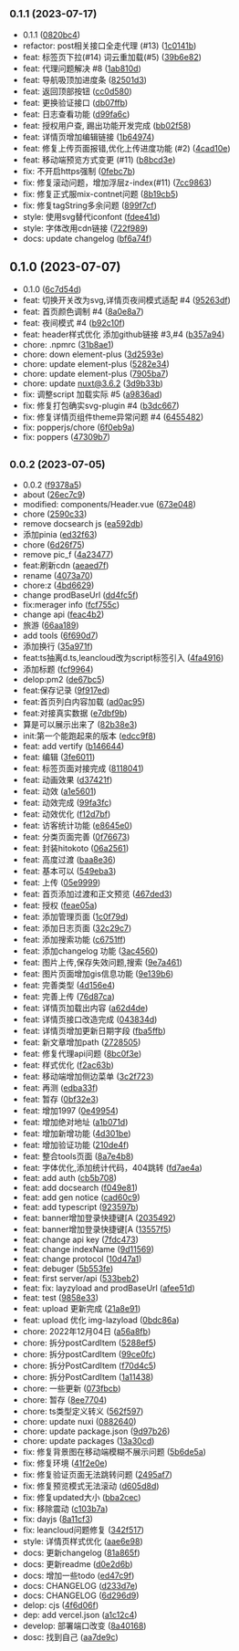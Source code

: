 ## <small>0.1.1 (2023-07-17)</small>

* 0.1.1 ([0820bc4](https://github.com/NNNNzs/nnnnzs.cn/commit/0820bc4))
* refactor: post相关接口全走代理 (#13) ([1c0141b](https://github.com/NNNNzs/nnnnzs.cn/commit/1c0141b))
* feat: 标签页下拉(#14) 词云重加载(#5) ([39b6e82](https://github.com/NNNNzs/nnnnzs.cn/commit/39b6e82))
* feat: 代理问题解决 #8 ([1ab810d](https://github.com/NNNNzs/nnnnzs.cn/commit/1ab810d))
* feat: 导航吸顶加进度条 ([82501d3](https://github.com/NNNNzs/nnnnzs.cn/commit/82501d3))
* feat: 返回顶部按钮 ([cc0d580](https://github.com/NNNNzs/nnnnzs.cn/commit/cc0d580))
* feat: 更换验证接口 ([db07ffb](https://github.com/NNNNzs/nnnnzs.cn/commit/db07ffb))
* feat: 日志查看功能 ([d99fa6c](https://github.com/NNNNzs/nnnnzs.cn/commit/d99fa6c))
* feat: 授权用户查, 踢出功能开发完成 ([bb02f58](https://github.com/NNNNzs/nnnnzs.cn/commit/bb02f58))
* feat: 详情页增加编辑链接 ([1b64974](https://github.com/NNNNzs/nnnnzs.cn/commit/1b64974))
* feat: 修复上传页面报错,优化上传进度功能 (#2) ([4cad10e](https://github.com/NNNNzs/nnnnzs.cn/commit/4cad10e))
* feat: 移动端预览方式变更 (#11) ([b8bcd3e](https://github.com/NNNNzs/nnnnzs.cn/commit/b8bcd3e))
* fix: 不开启https强制 ([0febc7b](https://github.com/NNNNzs/nnnnzs.cn/commit/0febc7b))
* fix: 修复滚动问题，增加浮层z-index(#11) ([7cc9863](https://github.com/NNNNzs/nnnnzs.cn/commit/7cc9863))
* fix: 修复正式服mix-contnet问题 ([8b19cb5](https://github.com/NNNNzs/nnnnzs.cn/commit/8b19cb5))
* fix: 修复tagString多余问题 ([899f7cf](https://github.com/NNNNzs/nnnnzs.cn/commit/899f7cf))
* style: 使用svg替代iconfont ([fdee41d](https://github.com/NNNNzs/nnnnzs.cn/commit/fdee41d))
* style: 字体改用cdn链接 ([722f989](https://github.com/NNNNzs/nnnnzs.cn/commit/722f989))
* docs: update changelog ([bf6a74f](https://github.com/NNNNzs/nnnnzs.cn/commit/bf6a74f))



## 0.1.0 (2023-07-07)

* 0.1.0 ([6c7d54d](https://github.com/NNNNzs/nnnnzs.cn/commit/6c7d54d))
* feat: 切换开关改为svg,详情页夜间模式适配 #4 ([95263df](https://github.com/NNNNzs/nnnnzs.cn/commit/95263df))
* feat: 首页颜色调制 #4 ([8a0e8a7](https://github.com/NNNNzs/nnnnzs.cn/commit/8a0e8a7))
* feat: 夜间模式 #4 ([b92c10f](https://github.com/NNNNzs/nnnnzs.cn/commit/b92c10f))
* feat: header样式优化 添加github链接 #3,#4 ([b357a94](https://github.com/NNNNzs/nnnnzs.cn/commit/b357a94))
* chore: .npmrc ([31b8ae1](https://github.com/NNNNzs/nnnnzs.cn/commit/31b8ae1))
* chore: down element-plus ([3d2593e](https://github.com/NNNNzs/nnnnzs.cn/commit/3d2593e))
* chore: update element-plus ([5282e34](https://github.com/NNNNzs/nnnnzs.cn/commit/5282e34))
* chore: update element-plus ([7905ba7](https://github.com/NNNNzs/nnnnzs.cn/commit/7905ba7))
* chore: update nuxt@3.6.2 ([3d9b33b](https://github.com/NNNNzs/nnnnzs.cn/commit/3d9b33b))
* fix: 调整script 加载实际  #5 ([a9836ad](https://github.com/NNNNzs/nnnnzs.cn/commit/a9836ad))
* fix: 修复打包确实svg-plugin #4 ([b3dc667](https://github.com/NNNNzs/nnnnzs.cn/commit/b3dc667))
* fix: 修复详情页组件theme异常问题 #4 ([6455482](https://github.com/NNNNzs/nnnnzs.cn/commit/6455482))
* fix: popperjs/chore ([6f0eb9a](https://github.com/NNNNzs/nnnnzs.cn/commit/6f0eb9a))
* fix: poppers ([47309b7](https://github.com/NNNNzs/nnnnzs.cn/commit/47309b7))



## <small>0.0.2 (2023-07-05)</small>

* 0.0.2 ([f9378a5](https://github.com/NNNNzs/nnnnzs.cn/commit/f9378a5))
* about ([26ec7c9](https://github.com/NNNNzs/nnnnzs.cn/commit/26ec7c9))
* 	modified:   components/Header.vue ([673e048](https://github.com/NNNNzs/nnnnzs.cn/commit/673e048))
* chore ([2590c33](https://github.com/NNNNzs/nnnnzs.cn/commit/2590c33))
* remove docsearch js ([ea592db](https://github.com/NNNNzs/nnnnzs.cn/commit/ea592db))
* 添加pinia ([ed32f63](https://github.com/NNNNzs/nnnnzs.cn/commit/ed32f63))
* chore ([6d26f75](https://github.com/NNNNzs/nnnnzs.cn/commit/6d26f75))
* remove pic_f ([4a23477](https://github.com/NNNNzs/nnnnzs.cn/commit/4a23477))
* feat:刷新cdn ([aeaed7f](https://github.com/NNNNzs/nnnnzs.cn/commit/aeaed7f))
* rename ([4073a70](https://github.com/NNNNzs/nnnnzs.cn/commit/4073a70))
* chore:z ([4bd6629](https://github.com/NNNNzs/nnnnzs.cn/commit/4bd6629))
* change prodBaseUrl ([dd4fc5f](https://github.com/NNNNzs/nnnnzs.cn/commit/dd4fc5f))
* fix:merager info ([fcf755c](https://github.com/NNNNzs/nnnnzs.cn/commit/fcf755c))
* change api ([feac4b2](https://github.com/NNNNzs/nnnnzs.cn/commit/feac4b2))
* 旅游 ([66aa189](https://github.com/NNNNzs/nnnnzs.cn/commit/66aa189))
* add tools ([6f690d7](https://github.com/NNNNzs/nnnnzs.cn/commit/6f690d7))
* 添加换行 ([35a971f](https://github.com/NNNNzs/nnnnzs.cn/commit/35a971f))
* feat:ts抽离d.ts,leancloud改为script标签引入 ([4fa4916](https://github.com/NNNNzs/nnnnzs.cn/commit/4fa4916))
* 添加标题 ([fcf9964](https://github.com/NNNNzs/nnnnzs.cn/commit/fcf9964))
* delop:pm2 ([de67bc5](https://github.com/NNNNzs/nnnnzs.cn/commit/de67bc5))
* feat:保存记录 ([9f917ed](https://github.com/NNNNzs/nnnnzs.cn/commit/9f917ed))
* feat:首页列白内容加载 ([ad0ac95](https://github.com/NNNNzs/nnnnzs.cn/commit/ad0ac95))
* feat:对接真实数据 ([e7dbf9b](https://github.com/NNNNzs/nnnnzs.cn/commit/e7dbf9b))
* 算是可以展示出来了 ([82b38e3](https://github.com/NNNNzs/nnnnzs.cn/commit/82b38e3))
* init:第一个能跑起来的版本 ([edcc9f8](https://github.com/NNNNzs/nnnnzs.cn/commit/edcc9f8))
* feat:  add vertify ([b146644](https://github.com/NNNNzs/nnnnzs.cn/commit/b146644))
* feat: 编辑 ([3fe6011](https://github.com/NNNNzs/nnnnzs.cn/commit/3fe6011))
* feat: 标签页面对接完成 ([8118041](https://github.com/NNNNzs/nnnnzs.cn/commit/8118041))
* feat: 动画效果 ([d37421f](https://github.com/NNNNzs/nnnnzs.cn/commit/d37421f))
* feat: 动效 ([a1e5601](https://github.com/NNNNzs/nnnnzs.cn/commit/a1e5601))
* feat: 动效完成 ([99fa3fc](https://github.com/NNNNzs/nnnnzs.cn/commit/99fa3fc))
* feat: 动效优化 ([f12d7bf](https://github.com/NNNNzs/nnnnzs.cn/commit/f12d7bf))
* feat: 访客统计功能 ([e8645e0](https://github.com/NNNNzs/nnnnzs.cn/commit/e8645e0))
* feat: 分类页面完善 ([0f76673](https://github.com/NNNNzs/nnnnzs.cn/commit/0f76673))
* feat: 封装hitokoto ([06a2561](https://github.com/NNNNzs/nnnnzs.cn/commit/06a2561))
* feat: 高度过渡 ([baa8e36](https://github.com/NNNNzs/nnnnzs.cn/commit/baa8e36))
* feat: 基本可以 ([549eba3](https://github.com/NNNNzs/nnnnzs.cn/commit/549eba3))
* feat: 上传 ([05e9999](https://github.com/NNNNzs/nnnnzs.cn/commit/05e9999))
* feat: 首页添加过渡和正文预览 ([467ded3](https://github.com/NNNNzs/nnnnzs.cn/commit/467ded3))
* feat: 授权 ([feae05a](https://github.com/NNNNzs/nnnnzs.cn/commit/feae05a))
* feat: 添加管理页面 ([1c0f79d](https://github.com/NNNNzs/nnnnzs.cn/commit/1c0f79d))
* feat: 添加日志页面 ([32c29c7](https://github.com/NNNNzs/nnnnzs.cn/commit/32c29c7))
* feat: 添加搜索功能 ([c6751ff](https://github.com/NNNNzs/nnnnzs.cn/commit/c6751ff))
* feat: 添加changelog 功能 ([3ac4560](https://github.com/NNNNzs/nnnnzs.cn/commit/3ac4560))
* feat: 图片上传,保存失效问题,搜索 ([9e7a461](https://github.com/NNNNzs/nnnnzs.cn/commit/9e7a461))
* feat: 图片页面增加gis信息功能 ([9e139b6](https://github.com/NNNNzs/nnnnzs.cn/commit/9e139b6))
* feat: 完善类型 ([4d156e4](https://github.com/NNNNzs/nnnnzs.cn/commit/4d156e4))
* feat: 完善上传 ([76d87ca](https://github.com/NNNNzs/nnnnzs.cn/commit/76d87ca))
* feat: 详情页加载出内容 ([a62d4de](https://github.com/NNNNzs/nnnnzs.cn/commit/a62d4de))
* feat: 详情页接口改造完成 ([043834d](https://github.com/NNNNzs/nnnnzs.cn/commit/043834d))
* feat: 详情页增加更新日期字段 ([fba5ffb](https://github.com/NNNNzs/nnnnzs.cn/commit/fba5ffb))
* feat: 新文章增加path ([2728505](https://github.com/NNNNzs/nnnnzs.cn/commit/2728505))
* feat: 修复代理api问题 ([8bc0f3e](https://github.com/NNNNzs/nnnnzs.cn/commit/8bc0f3e))
* feat: 样式优化 ([f2ac63b](https://github.com/NNNNzs/nnnnzs.cn/commit/f2ac63b))
* feat: 移动端增加侧边菜单 ([3c2f723](https://github.com/NNNNzs/nnnnzs.cn/commit/3c2f723))
* feat: 再测 ([edba33f](https://github.com/NNNNzs/nnnnzs.cn/commit/edba33f))
* feat: 暂存 ([0bf32e3](https://github.com/NNNNzs/nnnnzs.cn/commit/0bf32e3))
* feat: 增加1997 ([0e49954](https://github.com/NNNNzs/nnnnzs.cn/commit/0e49954))
* feat: 增加绝对地址 ([a1b071d](https://github.com/NNNNzs/nnnnzs.cn/commit/a1b071d))
* feat: 增加新增功能 ([4d301be](https://github.com/NNNNzs/nnnnzs.cn/commit/4d301be))
* feat: 增加验证功能 ([210de4f](https://github.com/NNNNzs/nnnnzs.cn/commit/210de4f))
* feat: 整合tools页面 ([8a7e4b8](https://github.com/NNNNzs/nnnnzs.cn/commit/8a7e4b8))
* feat: 字体优化,添加统计代码，404跳转 ([fd7ae4a](https://github.com/NNNNzs/nnnnzs.cn/commit/fd7ae4a))
* feat: add auth ([cb5b708](https://github.com/NNNNzs/nnnnzs.cn/commit/cb5b708))
* feat: add docsearch ([f049e81](https://github.com/NNNNzs/nnnnzs.cn/commit/f049e81))
* feat: add gen notice ([cad60c9](https://github.com/NNNNzs/nnnnzs.cn/commit/cad60c9))
* feat: add typescript ([923597b](https://github.com/NNNNzs/nnnnzs.cn/commit/923597b))
* feat: banner增加登录快捷键[A ([2035492](https://github.com/NNNNzs/nnnnzs.cn/commit/2035492))
* feat: banner增加登录快捷键[A ([13557f5](https://github.com/NNNNzs/nnnnzs.cn/commit/13557f5))
* feat: change api key ([7fdc473](https://github.com/NNNNzs/nnnnzs.cn/commit/7fdc473))
* feat: change indexName ([9d11569](https://github.com/NNNNzs/nnnnzs.cn/commit/9d11569))
* feat: change protocol ([10d47a1](https://github.com/NNNNzs/nnnnzs.cn/commit/10d47a1))
* feat: debuger ([5b553fe](https://github.com/NNNNzs/nnnnzs.cn/commit/5b553fe))
* feat: first  server/api ([533beb2](https://github.com/NNNNzs/nnnnzs.cn/commit/533beb2))
* feat: fix: layzyload and prodBaseUrl ([afee51d](https://github.com/NNNNzs/nnnnzs.cn/commit/afee51d))
* feat: test ([9858e33](https://github.com/NNNNzs/nnnnzs.cn/commit/9858e33))
* feat: upload 更新完成 ([21a8e91](https://github.com/NNNNzs/nnnnzs.cn/commit/21a8e91))
* feat: upload 优化 img-lazyload ([0bdc86a](https://github.com/NNNNzs/nnnnzs.cn/commit/0bdc86a))
* chore: 2022年12月04日 ([a56a8fb](https://github.com/NNNNzs/nnnnzs.cn/commit/a56a8fb))
* chore: 拆分postCardItem ([5288ef5](https://github.com/NNNNzs/nnnnzs.cn/commit/5288ef5))
* chore: 拆分postCardItem ([99ce0fc](https://github.com/NNNNzs/nnnnzs.cn/commit/99ce0fc))
* chore: 拆分PostCardItem ([f70d4c5](https://github.com/NNNNzs/nnnnzs.cn/commit/f70d4c5))
* chore: 拆分PostCardItem ([1a11438](https://github.com/NNNNzs/nnnnzs.cn/commit/1a11438))
* chore: 一些更新 ([073fbcb](https://github.com/NNNNzs/nnnnzs.cn/commit/073fbcb))
* chore: 暂存 ([8ee7704](https://github.com/NNNNzs/nnnnzs.cn/commit/8ee7704))
* chore: ts类型定义转义 ([562f597](https://github.com/NNNNzs/nnnnzs.cn/commit/562f597))
* chore: update nuxi ([0882640](https://github.com/NNNNzs/nnnnzs.cn/commit/0882640))
* chore: update package.json ([9d97b26](https://github.com/NNNNzs/nnnnzs.cn/commit/9d97b26))
* chore: update packages ([13a30cd](https://github.com/NNNNzs/nnnnzs.cn/commit/13a30cd))
* fix: 修复背景图在移动端模糊不展示问题 ([5b6de5a](https://github.com/NNNNzs/nnnnzs.cn/commit/5b6de5a))
* fix: 修复环境 ([41f2e0e](https://github.com/NNNNzs/nnnnzs.cn/commit/41f2e0e))
* fix: 修复验证页面无法跳转问题 ([2495af7](https://github.com/NNNNzs/nnnnzs.cn/commit/2495af7))
* fix: 修复预览模式无法滚动 ([d605d8d](https://github.com/NNNNzs/nnnnzs.cn/commit/d605d8d))
* fix: 修复updated大小 ([bba2cec](https://github.com/NNNNzs/nnnnzs.cn/commit/bba2cec))
* fix: 移除震动 ([c103b7a](https://github.com/NNNNzs/nnnnzs.cn/commit/c103b7a))
* fix: dayjs ([8a11cf3](https://github.com/NNNNzs/nnnnzs.cn/commit/8a11cf3))
* fix: leancloud问题修复 ([342f517](https://github.com/NNNNzs/nnnnzs.cn/commit/342f517))
* style: 详情页样式优化 ([aae6e98](https://github.com/NNNNzs/nnnnzs.cn/commit/aae6e98))
* docs: 更新changelog ([81a865f](https://github.com/NNNNzs/nnnnzs.cn/commit/81a865f))
* docs: 更新readme ([d0e2d6b](https://github.com/NNNNzs/nnnnzs.cn/commit/d0e2d6b))
* docs: 增加一些todo ([ed47c9f](https://github.com/NNNNzs/nnnnzs.cn/commit/ed47c9f))
* docs: CHANGELOG ([d233d7e](https://github.com/NNNNzs/nnnnzs.cn/commit/d233d7e))
* docs: CHANGELOG ([6d296d9](https://github.com/NNNNzs/nnnnzs.cn/commit/6d296d9))
* delop: cjs ([4f6d06f](https://github.com/NNNNzs/nnnnzs.cn/commit/4f6d06f))
* dep: add vercel.json ([a1c12c4](https://github.com/NNNNzs/nnnnzs.cn/commit/a1c12c4))
* develop: 部署端口改变 ([8a40168](https://github.com/NNNNzs/nnnnzs.cn/commit/8a40168))
* dosc: 找到自己 ([aa7de9c](https://github.com/NNNNzs/nnnnzs.cn/commit/aa7de9c))



